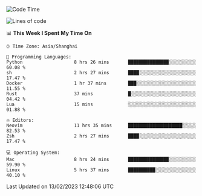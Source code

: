 <!--START_SECTION:waka-->
![Code Time](http://img.shields.io/badge/Code%20Time-1%2C143%20hrs%2028%20mins-blue)

![Lines of code](https://img.shields.io/badge/From%20Hello%20World%20I%27ve%20Written-24%20Thousand%20lines%20of%20code-blue)

📊 **This Week I Spent My Time On** 

```text
⌚︎ Time Zone: Asia/Shanghai

💬 Programming Languages: 
Python                   8 hrs 26 mins       ███████████████░░░░░░░░░░   60.08 % 
sh                       2 hrs 27 mins       ████░░░░░░░░░░░░░░░░░░░░░   17.47 % 
Docker                   1 hr 37 mins        ███░░░░░░░░░░░░░░░░░░░░░░   11.55 % 
Rust                     37 mins             █░░░░░░░░░░░░░░░░░░░░░░░░   04.42 % 
Lua                      15 mins             ░░░░░░░░░░░░░░░░░░░░░░░░░   01.88 % 

🔥 Editors: 
Neovim                   11 hrs 35 mins      ████████████████████░░░░░   82.53 % 
Zsh                      2 hrs 27 mins       ████░░░░░░░░░░░░░░░░░░░░░   17.47 % 

💻 Operating System: 
Mac                      8 hrs 24 mins       ███████████████░░░░░░░░░░   59.90 % 
Linux                    5 hrs 37 mins       ██████████░░░░░░░░░░░░░░░   40.10 % 

```


 Last Updated on 13/02/2023 12:48:06 UTC
<!--END_SECTION:waka-->

